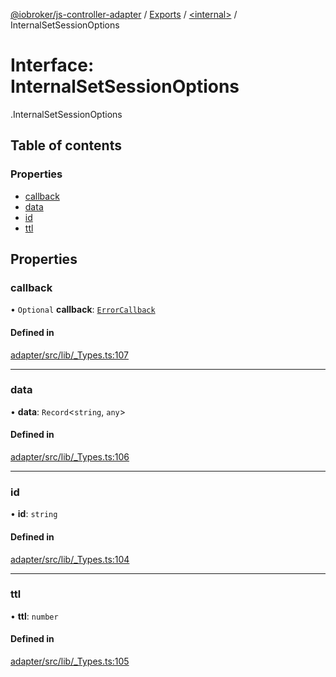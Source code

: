 [@iobroker/js-controller-adapter](../README.md) / [Exports](../modules.md) / [<internal\>](../modules/internal_.md) / InternalSetSessionOptions

# Interface: InternalSetSessionOptions

[<internal>](../modules/internal_.md).InternalSetSessionOptions

## Table of contents

### Properties

- [callback](internal_.InternalSetSessionOptions.md#callback)
- [data](internal_.InternalSetSessionOptions.md#data)
- [id](internal_.InternalSetSessionOptions.md#id)
- [ttl](internal_.InternalSetSessionOptions.md#ttl)

## Properties

### callback

• `Optional` **callback**: [`ErrorCallback`](../modules/internal_.md#errorcallback)

#### Defined in

[adapter/src/lib/_Types.ts:107](https://github.com/ioBroker/ioBroker.js-controller/blob/931c925a/packages/adapter/src/lib/_Types.ts#L107)

___

### data

• **data**: `Record`<`string`, `any`\>

#### Defined in

[adapter/src/lib/_Types.ts:106](https://github.com/ioBroker/ioBroker.js-controller/blob/931c925a/packages/adapter/src/lib/_Types.ts#L106)

___

### id

• **id**: `string`

#### Defined in

[adapter/src/lib/_Types.ts:104](https://github.com/ioBroker/ioBroker.js-controller/blob/931c925a/packages/adapter/src/lib/_Types.ts#L104)

___

### ttl

• **ttl**: `number`

#### Defined in

[adapter/src/lib/_Types.ts:105](https://github.com/ioBroker/ioBroker.js-controller/blob/931c925a/packages/adapter/src/lib/_Types.ts#L105)
